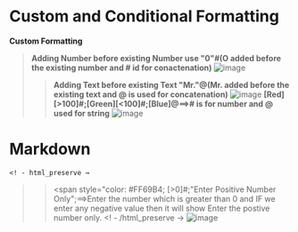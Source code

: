 # Custom and Conditional Formatting
**Custom Formatting**
>**Adding Number before existing Number use "0"#(O added before the existing number and # id for conactenation)**
![image](https://github.com/Peacock333/Excel/assets/142161753/dea5f81a-bd41-4c3c-90a1-e412a70c84b2)
>>**Adding Text before existing Text "Mr."@(Mr. added before the existing text and @ is used for concatenation)** 
![image](https://github.com/Peacock333/Excel/assets/142161753/24d360fe-c958-4e2d-89f7-7913a5117e40)
>>**[Red][>100]#;[Green][<100]#;[Blue]@==># is for number and @ used for string**
![image](https://github.com/Peacock333/Excel/assets/142161753/22e966fd-6f07-470e-a1ac-aa77231dcc3f)
# Markdown
    <! - html_preserve →
   >><span style="color: #FF69B4;
[>0]#;"Enter Positive Number Only";==>Enter the number which is greater than 0 and IF we enter any
>>negative value then it will show Enter the postive number only.</span>
    <! - /html_preserve →
![image](https://github.com/Peacock333/Excel/assets/142161753/b6a5719d-40df-435e-af7d-c2e861834cf4)




